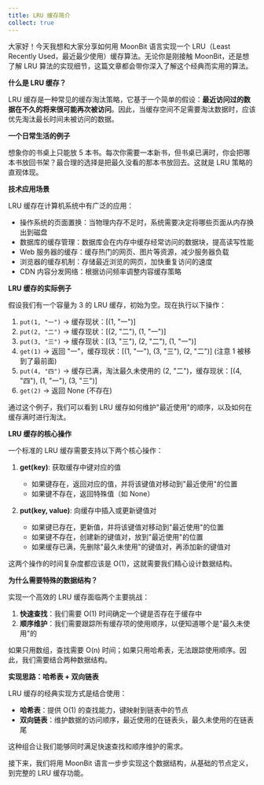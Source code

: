 ```yaml
---
title: LRU 缓存简介
collect: true
---
```


大家好！今天我想和大家分享如何用 MoonBit 语言实现一个 LRU（Least Recently Used，最近最少使用）缓存算法。无论你是刚接触 MoonBit，还是想了解 LRU 算法的实现细节，这篇文章都会带你深入了解这个经典而实用的算法。

**什么是 LRU 缓存？**

LRU 缓存是一种常见的缓存淘汰策略，它基于一个简单的假设：**最近访问过的数据在不久的将来很可能再次被访问**。因此，当缓存空间不足需要淘汰数据时，应该优先淘汰最长时间未被访问的数据。

**一个日常生活的例子**

想象你的书桌上只能放 5 本书。每次你需要一本新书，但书桌已满时，你会把哪本书放回书架？最合理的选择是把最久没看的那本书放回去。这就是 LRU 策略的直观体现。

**技术应用场景**

LRU 缓存在计算机系统中有广泛的应用：

- 操作系统的页面置换：当物理内存不足时，系统需要决定将哪些页面从内存换出到磁盘
- 数据库的缓存管理：数据库会在内存中缓存经常访问的数据块，提高读写性能
- Web 服务器的缓存：缓存热门的网页、图片等资源，减少服务器负载
- 浏览器的缓存机制：存储最近浏览的网页，加快重复访问的速度
- CDN 内容分发网络：根据访问频率调整内容缓存策略

**LRU 缓存的实际例子**

假设我们有一个容量为 3 的 LRU 缓存，初始为空。现在执行以下操作：

1. `put(1, "一")` → 缓存现状：[(1, "一")]
2. `put(2, "二")` → 缓存现状：[(2, "二"), (1, "一")]
3. `put(3, "三")` → 缓存现状：[(3, "三"), (2, "二"), (1, "一")]
4. `get(1)` → 返回 "一"，缓存现状：[(1, "一"), (3, "三"), (2, "二")] (注意 1 被移到了最前面)
5. `put(4, "四")` → 缓存已满，淘汰最久未使用的 (2, "二")，缓存现状：[(4, "四"), (1, "一"), (3, "三")]
6. `get(2)` → 返回 None (不存在)

通过这个例子，我们可以看到 LRU 缓存如何维护"最近使用"的顺序，以及如何在缓存满时进行淘汰。

**LRU 缓存的核心操作**

一个标准的 LRU 缓存需要支持以下两个核心操作：

1. **get(key)**: 获取缓存中键对应的值
   - 如果键存在，返回对应的值，并将该键值对移动到"最近使用"的位置
   - 如果键不存在，返回特殊值（如 None）

2. **put(key, value)**: 向缓存中插入或更新键值对
   - 如果键已存在，更新值，并将该键值对移动到"最近使用"的位置
   - 如果键不存在，创建新的键值对，放到"最近使用"的位置
   - 如果缓存已满，先删除"最久未使用"的键值对，再添加新的键值对

这两个操作的时间复杂度都应该是 O(1)，这就需要我们精心设计数据结构。

**为什么需要特殊的数据结构？**

实现一个高效的 LRU 缓存面临两个主要挑战：

1. **快速查找**：我们需要 O(1) 时间确定一个键是否存在于缓存中
2. **顺序维护**：我们需要跟踪所有缓存项的使用顺序，以便知道哪个是"最久未使用"的

如果只用数组，查找需要 O(n) 时间；如果只用哈希表，无法跟踪使用顺序。因此，我们需要结合两种数据结构。

**实现思路：哈希表 + 双向链表**

LRU 缓存的经典实现方式是结合使用：

- **哈希表**：提供 O(1) 的查找能力，键映射到链表中的节点
- **双向链表**：维护数据的访问顺序，最近使用的在链表头，最久未使用的在链表尾

这种组合让我们能够同时满足快速查找和顺序维护的需求。

接下来，我们将用 MoonBit 语言一步步实现这个数据结构，从基础的节点定义，到完整的 LRU 缓存功能。
